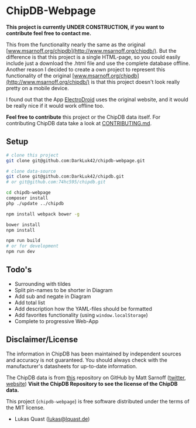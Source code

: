 # ChipDB-Webpage

**This project is currently UNDER CONSTRUCTION, if you want to contribute feel free to contact me.**

This from the functionality nearly the same as the original [www.msarnoff.org/chipdb](http://www.msarnoff.org/chipdb/).
But the difference is that this project is a single HTML-page,
so you could easily include just a download the .html file and use the complete database offline.
Another reason I decided to create a own project to represent this functionality of the original [www.msarnoff.org/chipdb](http://www.msarnoff.org/chipdb/)
is that this project doesn't look really pretty on a mobile device.

I found out that the App [ElectroDroid](http://electrodroid.it/electrodroid/) uses the original website,
and it would be really nice if it would work offline too.

**Feel free to contribute** this project or the ChipDB data itself.
For contributing ChipDB data take a look at [CONTRIBUTING.md](https://github.com/74hc595/chipdb/blob/master/CONTRIBUTING.md).

## Setup

``` bash
# clone this project
git clone git@github.com:DarkLuk42/chipdb-webpage.git

# clone data-source
git clone git@github.com:DarkLuk42/chipdb.git
# or git@github.com:74hc595/chipdb.git

cd chipdb-webpage
composer install
php ./update ../chipdb

npm install webpack bower -g

bower install
npm install

npm run build
# or for development
npm run dev
```

## Todo's

+ Surrounding with tildes
+ Split pin-names to be shorter in Diagram
+ Add sub and negate in Diagram
+ Add total list
+ Add description how the YAML-files should be formatted
+ Add favorites functionality (using `window.localStorage`)
+ Complete to progressive Web-App

## Disclaimer/License

The information in ChipDB has been maintained by independent sources and accuracy is not guaranteed.
You should always check with the manufacturer's datasheets for up-to-date information.

The ChipDB data is from [this](https://github.com/74hc595/chipdb) repository on GitHub by Matt Sarnoff ([twitter](https://twitter.com/txsector), [website](http://www.msarnoff.org/))
**Visit the ChipDB Repository to see the license of the ChipDB data.**

This project (`chipdb-webpage`) is free software distributed under the terms of the MIT license.

- Lukas Quast ([lukas@lquast.de](mailto:lukas@lquast.de))